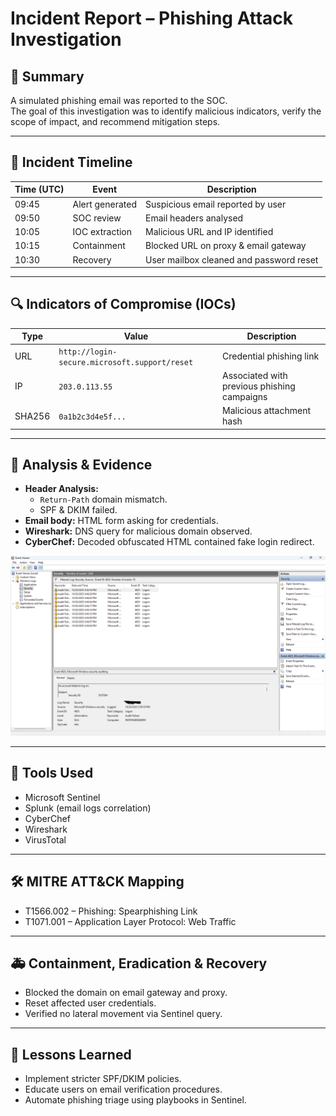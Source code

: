 # Incident Report – Phishing Attack Investigation  

## 🧠 Summary  
A simulated phishing email was reported to the SOC.  
The goal of this investigation was to identify malicious indicators, verify the scope of impact, and recommend mitigation steps.  

---

## 📅 Incident Timeline  
| Time (UTC) | Event | Description |
|-------------|--------|-------------|
| 09:45 | Alert generated | Suspicious email reported by user |
| 09:50 | SOC review | Email headers analysed |
| 10:05 | IOC extraction | Malicious URL and IP identified |
| 10:15 | Containment | Blocked URL on proxy & email gateway |
| 10:30 | Recovery | User mailbox cleaned and password reset |

---

## 🔍 Indicators of Compromise (IOCs)  
| Type | Value | Description |
|------|--------|-------------|
| URL | `http://login-secure.microsoft.support/reset` | Credential phishing link |
| IP | `203.0.113.55` | Associated with previous phishing campaigns |
| SHA256 | `0a1b2c3d4e5f...` | Malicious attachment hash |

---

## 🧩 Analysis & Evidence  
- **Header Analysis:**  
  - `Return-Path` domain mismatch.  
  - SPF & DKIM failed.  
- **Email body:** HTML form asking for credentials.  
- **Wireshark:** DNS query for malicious domain observed.  
- **CyberChef:** Decoded obfuscated HTML contained fake login redirect.


![Failed logons evidence](../images/eventviewer_4625.png)

---

## 🧰 Tools Used  
- Microsoft Sentinel  
- Splunk (email logs correlation)  
- CyberChef  
- Wireshark  
- VirusTotal  

---

## 🛠 MITRE ATT&CK Mapping  
- T1566.002 – Phishing: Spearphishing Link  
- T1071.001 – Application Layer Protocol: Web Traffic  

---

## 🚑 Containment, Eradication & Recovery  
- Blocked the domain on email gateway and proxy.  
- Reset affected user credentials.  
- Verified no lateral movement via Sentinel query.

---

## 📘 Lessons Learned  
- Implement stricter SPF/DKIM policies.  
- Educate users on email verification procedures.  
- Automate phishing triage using playbooks in Sentinel.
